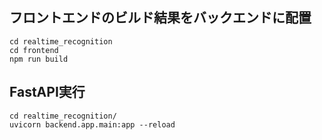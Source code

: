 ## フロントエンドのビルド結果をバックエンドに配置
```
cd realtime_recognition
cd frontend
npm run build
```

## FastAPI実行
```
cd realtime_recognition/
uvicorn backend.app.main:app --reload
```